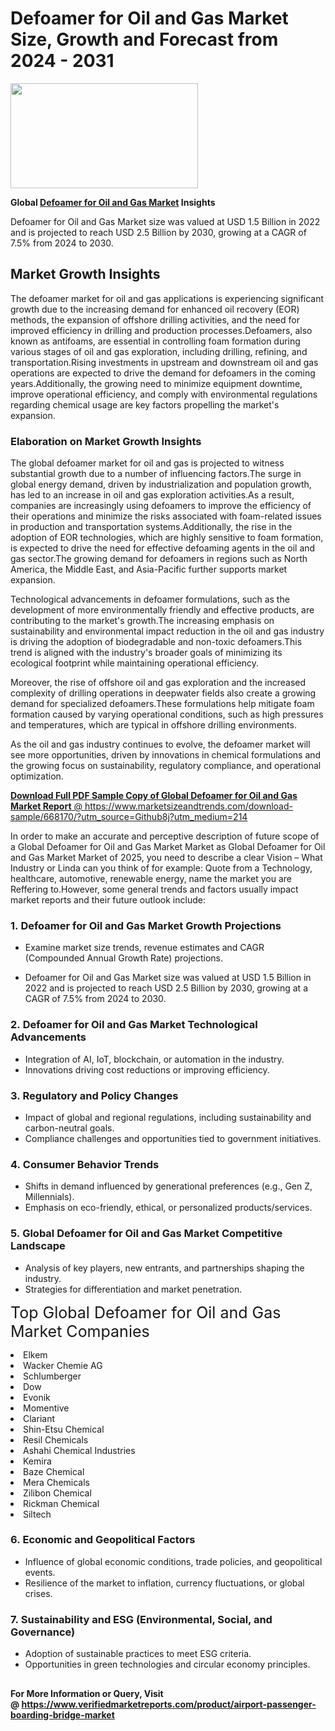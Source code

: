 <H1>Defoamer for Oil and Gas Market Size, Growth and Forecast from 2024 - 2031</H1><img class="aligncenter size-medium wp-image-584254" src="https://thirdeyenews.in/wp-content/uploads/2024/09/Global-Market-Research-300x168.jpeg" alt="" width="300" height="168" /><p><strong>Global&nbsp;<a href="https://www.marketsizeandtrends.com/download-sample/668170/?utm_source=Github8j?utm_medium=214">Defoamer for Oil and Gas Market</a> Insights</strong></p><p>Defoamer for Oil and Gas Market size was valued at USD 1.5 Billion in 2022 and is projected to reach USD 2.5 Billion by 2030, growing at a CAGR of 7.5% from 2024 to 2030.</p><p><h2>Market Growth Insights</h2> <p>The defoamer market for oil and gas applications is experiencing significant growth due to the increasing demand for enhanced oil recovery (EOR) methods, the expansion of offshore drilling activities, and the need for improved efficiency in drilling and production processes.Defoamers, also known as antifoams, are essential in controlling foam formation during various stages of oil and gas exploration, including drilling, refining, and transportation.Rising investments in upstream and downstream oil and gas operations are expected to drive the demand for defoamers in the coming years.Additionally, the growing need to minimize equipment downtime, improve operational efficiency, and comply with environmental regulations regarding chemical usage are key factors propelling the market's expansion.</p> <p><a href="download_sample_link"></a></p> <h3>Elaboration on Market Growth Insights</h3> <p>The global defoamer market for oil and gas is projected to witness substantial growth due to a number of influencing factors.The surge in global energy demand, driven by industrialization and population growth, has led to an increase in oil and gas exploration activities.As a result, companies are increasingly using defoamers to improve the efficiency of their operations and minimize the risks associated with foam-related issues in production and transportation systems.Additionally, the rise in the adoption of EOR technologies, which are highly sensitive to foam formation, is expected to drive the need for effective defoaming agents in the oil and gas sector.The growing demand for defoamers in regions such as North America, the Middle East, and Asia-Pacific further supports market expansion.</p> <p>Technological advancements in defoamer formulations, such as the development of more environmentally friendly and effective products, are contributing to the market's growth.The increasing emphasis on sustainability and environmental impact reduction in the oil and gas industry is driving the adoption of biodegradable and non-toxic defoamers.This trend is aligned with the industry's broader goals of minimizing its ecological footprint while maintaining operational efficiency.</p> <p>Moreover, the rise of offshore oil and gas exploration and the increased complexity of drilling operations in deepwater fields also create a growing demand for specialized defoamers.These formulations help mitigate foam formation caused by varying operational conditions, such as high pressures and temperatures, which are typical in offshore drilling environments.</p> <p>As the oil and gas industry continues to evolve, the defoamer market will see more opportunities, driven by innovations in chemical formulations and the growing focus on sustainability, regulatory compliance, and operational optimization.</p> <p><a href="get_more_link"></p><p><span class=""><strong>Download Full PDF Sample Copy of Global Defoamer for Oil and Gas Market Report</strong> @ <a href="https://www.marketsizeandtrends.com/download-sample/668170/?utm_source=Github8j?utm_medium=214" target="_blank">https://www.marketsizeandtrends.com/download-sample/668170/?utm_source=Github8j?utm_medium=214</a></span></p><p>In order to make an accurate and perceptive description of future scope of a Global&nbsp;Defoamer for Oil and Gas Market Market as Global&nbsp;Defoamer for Oil and Gas Market Market of 2025, you need to describe a clear Vision &ndash; What Industry or Linda can you think of for example: Quote from a Technology, healthcare, automotive, renewable energy, name the market you are Reffering to.However, some general trends and factors usually impact market reports and their future outlook include:</p><h3>1.&nbsp;<strong>Defoamer for Oil and Gas Market Growth Projections</strong></h3><ul><li>Examine market size trends, revenue estimates and CAGR (Compounded Annual Growth Rate) projections.</li><li><p>Defoamer for Oil and Gas Market size was valued at USD 1.5 Billion in 2022 and is projected to reach USD 2.5 Billion by 2030, growing at a CAGR of 7.5% from 2024 to 2030.</p></li></ul><h3>2.&nbsp;<strong>Defoamer for Oil and Gas Market Technological Advancements</strong></h3><ul><li>Integration of AI, IoT, blockchain, or automation in the industry.</li><li>Innovations driving cost reductions or improving efficiency.</li></ul><h3>3.&nbsp;<strong>Regulatory and Policy Changes</strong></h3><ul><li>Impact of global and regional regulations, including sustainability and carbon-neutral goals.</li><li>Compliance challenges and opportunities tied to government initiatives.</li></ul><h3>4.&nbsp;<strong>Consumer Behavior Trends</strong></h3><ul><li>Shifts in demand influenced by generational preferences (e.g., Gen Z, Millennials).</li><li>Emphasis on eco-friendly, ethical, or personalized products/services.</li></ul><h3>5.&nbsp;<strong>Global Defoamer for Oil and Gas Market Competitive Landscape</strong></h3><ul><li>Analysis of key players, new entrants, and partnerships shaping the industry.</li><li>Strategies for differentiation and market penetration.</li></ul><p data-pm-slice="1 1 []"><span style="color: inherit; font-family: inherit; font-size: 25px;">Top Global Defoamer for Oil and Gas Market Companies</span></p><div class="" data-test-id=""><p><li>Elkem</li><li> Wacker Chemie AG</li><li> Schlumberger</li><li> Dow</li><li> Evonik</li><li> Momentive</li><li> Clariant</li><li> Shin-Etsu Chemical</li><li> Resil Chemicals</li><li> Ashahi Chemical Industries</li><li> Kemira</li><li> Baze Chemical</li><li> Mera Chemicals</li><li> Zilibon Chemical</li><li> Rickman Chemical</li><li> Siltech</li></p></div><h3>6.&nbsp;<strong>Economic and Geopolitical Factors</strong></h3><ul><li>Influence of global economic conditions, trade policies, and geopolitical events.</li><li>Resilience of the market to inflation, currency fluctuations, or global crises.</li></ul><h3>7.&nbsp;<strong>Sustainability and ESG (Environmental, Social, and Governance)</strong></h3><ul><li>Adoption of sustainable practices to meet ESG criteria.</li><li>Opportunities in green technologies and circular economy principles.</li></ul><h2><strong style="font-size: 14px;">For More Information or Query, Visit @&nbsp;</strong><a style="background-color: #ffffff; font-size: 14px;" href="https://www.marketsizeandtrends.com/report/defoamer-for-oil-and-gas-market/" target="_blank">https://www.verifiedmarketreports.com/product/airport-passenger-boarding-bridge-market</a></h2>